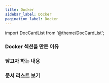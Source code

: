 ```yaml
---
title: Docker
sidebar_label: Docker
pagination_label: Docker
---
```


import DocCardList from '@theme/DocCardList';

<!-- truncate -->

### Docker 섹션을 만든 이유

### 담고자 하는 내용

### 문서 리스트 보기

  <DocCardList />
